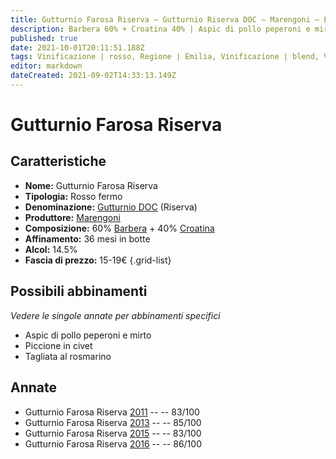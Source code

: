 ```yaml
---
title: Gutturnio Farosa Riserva – Gutturnio Riserva DOC – Marengoni – Emilia (IT) – 15-19€ – 2★-3★
description: Barbera 60% + Croatina 40% | Aspic di pollo peperoni e mirto – Piccione in civet – Tagliata al rosmarino
published: true
date: 2021-10-01T20:11:51.188Z
tags: Vinificazione | rosso, Regione | Emilia, Vinificazione | blend, Vinificazione | fermo, Valutazioni | 3 stelle, Vitigni | Barbera, Vitigni | Croatina, Prezzi | 15-19€, Alimento | pollo, Cottura | aspic, Aromatizzazione | peperoni e mirto, Alimento | piccione, Cottura | in civet, Alimento | manzo, Alimento-dettagli | tagliata, Aromatizzazione | al rosmarino
editor: markdown
dateCreated: 2021-09-02T14:33:13.149Z
---
```


# Gutturnio Farosa Riserva 

## Caratteristiche
- **Nome:** Gutturnio Farosa Riserva 
- **Tipologia:** Rosso fermo
- **Denominazione:** [Gutturnio DOC](/denominazioni/Italia/Emilia/DOC/Gutturnio) (Riserva)
- **Produttore:** [Marengoni](/produttori/Italia/Emilia/Marengoni) 
- **Composizione:** 60% [Barbera](/vitigni/Italia/bacca-nera/barbera) + 40% [Croatina](/vitigni/Italia/bacca-nera/croatina)
- **Affinamento:** 36 mesi in botte
- **Alcol:** 14.5%
- **Fascia di prezzo:** 15-19€
{.grid-list}

## Possibili abbinamenti
*Vedere le singole annate per abbinamenti specifici*

- Aspic di pollo peperoni e mirto 
- Piccione in civet 
- Tagliata al rosmarino

## Annate
- Gutturnio Farosa Riserva [2011](/vini/Italia/Emilia/Marengoni/Gutturnio-Farosa-Riserva/2013) -- <span class="star-2"></span> -- 83/100
- Gutturnio Farosa Riserva [2013](/vini/Italia/Emilia/Marengoni/Gutturnio-Farosa-Riserva/2013) -- <span class="star-3"></span> -- 85/100
- Gutturnio Farosa Riserva [2015](/vini/Italia/Emilia/Marengoni/Gutturnio-Farosa-Riserva/2015) -- <span class="star-2"></span> -- 83/100
- Gutturnio Farosa Riserva [2016](/vini/Italia/Emilia/Marengoni/Gutturnio-Farosa-Riserva/2016) -- <span class="star-3"></span> -- 86/100

